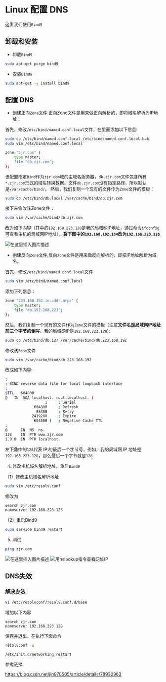 #  Linux 配置 DNS

这里我们使用`Bind9`

## 卸载和安装

+ 卸载`Bind9`
```sh
sudo apt-get purge bind9
```

+ 安装`Bind9`

```sh
sudo apt-get -y install bind9
```

## 配置 DNS

+ 创建正向`Zone`文件
正向Zone文件是用来做正向解析的，即将域名解析为IP地址：

首先，修改`/etc/bind/named.conf.local`文件，在里面添加以下信息:

```sh
sudo cp /etc/bind/named.conf.local /etc/bind/named.conf.local-bak
sudo vim /etc/bind/named.conf.local
```

```sh
zone "zjr.com" {
    type master;
    file "db.zjr.com";
};
```
该配置指定`Bind`作为`zjr.com`域的主域名服务器，`db.zjr.com`文件包含所有`*.zjr.com`形式的域名转换数据。文件`db.zjr.com`没有指定路径，所以默认是`/var/cache/bind/`。
然后，我们复制一个现有的文件作为`Zone`文件的模板：

```sh
sudo cp /etc/bind/db.local /var/cache/bind/db.zjr.com
```
接下来修改该Zone文件：

```sh
sudo vim /var/cache/bind/db.zjr.com
```
改为如下内容（其中的`192.168.223.128`是我的局域网IP地址，通过命令`ifconfig`可查看主机的局域网IP地址），**将下图中的`192.168.182.134`改为`192.168.223.128`**

![在这里插入图片描述](https://img-blog.csdnimg.cn/20191021163753146.png?x-oss-process=image/watermark,type_ZmFuZ3poZW5naGVpdGk,shadow_10,text_aHR0cHM6Ly9ibG9nLmNzZG4ubmV0L3FxXzQxNDk1MzQw,size_16,color_FFFFFF,t_70)

+ 创建反向`Zone`文件,反向`Zone`文件是用来做反向解析的，即把IP地址解析为域名。

首先，修改`/etc/bind/named.conf.local`文件

```sh
sudo vim /etc/bind/named.conf.local
```

添加下列信息：

```sh
zone "223.168.192.in-addr.arpa" {
    type master;
    file "db.192.168.223";
};
```
然后，我们复制一个现有的文件作为`Zone`文件的模板（注意**文件名是局域网IP地址前三个字节的倒写**，我的局域网IP是`192.168.223.128`);

```sh
sudo cp /etc/bind/db.127 /var/cache/bind/db.223.168.192
```
修改该`Zone`文件

```sh
sudo vim /var/cache/bind/db.223.168.192
```
改成如下内容:

```sh
;
; BIND reverse data file for local loopback interface
;
$TTL   604800
@   IN  SOA localhost. root.localhost. (
                  1     ; Serial
             604800     ; Refresh
              86400     ; Retry
            2419200     ; Expire
             604800 )   ; Negative Cache TTL
;
@      IN  NS  ns.
128    IN  PTR www.zjr.com
1.0.0  IN  PTR localhost.
```
左下角中的`128`代表 IP 的最后一个字节号，例如，我的局域网 IP 地址是`192.168.223.128`，那么最后一个字节就是`128`

4. 修改主机域名解析地址，重启`Bind9`

（1）修改主机域名解析地址

```sh
sudo vim /etc/resolv.conf
```
修改为
```sh
search zjr.com
nameserver 192.168.223.128
```
（2）重启Bind9

```sh
sudo service bind9 restart
```

5. 测试

```sh
ping zjr.com
```
![在这里插入图片描述](https://img-blog.csdnimg.cn/20191021164536638.png)
![用**nslookup指令查看网址IP**](https://img-blog.csdnimg.cn/20191021164656891.png)


## DNS失效
### 解决办法

```sh
vi /etc/resolvconf/resolv.conf.d/base
```
增加以下内容
```
search zjr.com
nameserver 192.168.223.128
```
保存并退出，在执行下面命令
```sh
resolvconf -u

/etc/init.d/networking restart
```



参考链接: 

<https://blog.csdn.net/jin970505/article/details/78932963>
